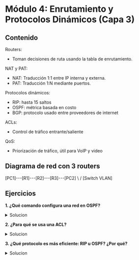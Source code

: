 # Módulo 4: Enrutamiento y Protocolos Dinámicos (Capa 3)

## Contenido

Routers:
- Toman decisiones de ruta usando la tabla de enrutamiento.

NAT y PAT:
- NAT: Traducción 1:1 entre IP interna y externa.
- PAT: Traducción 1:N mediante puertos.

Protocolos dinámicos:
- RIP: hasta 15 saltos
- OSPF: métrica basada en costo
- BGP: protocolo usado entre proveedores de internet

ACLs:
- Control de tráfico entrante/saliente

QoS:
- Priorización de tráfico, útil para VoIP y video

## Diagrama de red con 3 routers

[PC1]---[R1]---[R2]---[R3]---[PC2]
\        /
[Switch VLAN]

## Ejercicios

**1. ¿Qué comando configura una red en OSPF?**  
<details>
<summary>Solucion</summary>
network 192.168.1.0 0.0.0.255 area 0</details>

**2. ¿Para qué se usa una ACL?**  
<details>
<summary>Solucion</summary>
Para permitir o denegar tráfico según IP, protocolo o puerto.</details>

**3. ¿Qué protocolo es más eficiente: RIP u OSPF? ¿Por qué?**  
<details>
<summary>Solucion</summary>
OSPF, porque usa el estado de enlace y calcula rutas más precisas y rápidas.</details>
